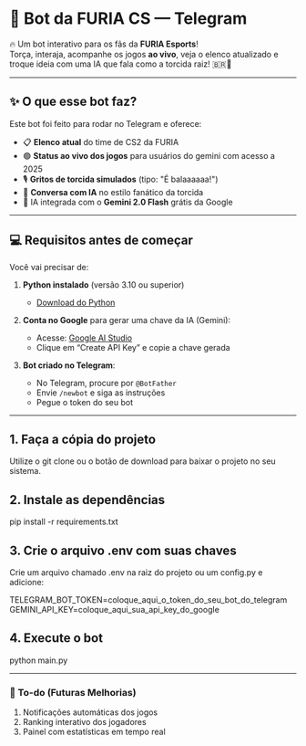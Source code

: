 # 🐾 Bot da FURIA CS — Telegram 

🔥 Um bot interativo para os fãs da **FURIA Esports**!  
Torça, interaja, acompanhe os jogos **ao vivo**, veja o elenco atualizado e troque ideia com uma IA que fala como a torcida raiz! 🇧🇷🐾

---

## ✨ O que esse bot faz?

Este bot foi feito para rodar no Telegram e oferece:

- 📋 **Elenco atual** do time de CS2 da FURIA
- 🟢 **Status ao vivo dos jogos** para usuários do gemini com acesso a 2025
- 🎙️ **Gritos de torcida simulados** (tipo: "É balaaaaaa!")
- 🤖 **Conversa com IA** no estilo fanático da torcida
- 🧠 IA integrada com o **Gemini 2.0 Flash** grátis da Google

---

## 💻 Requisitos antes de começar

Você vai precisar de:

1. **Python instalado** (versão 3.10 ou superior)
   - [Download do Python](https://www.python.org/downloads/)

2. **Conta no Google** para gerar uma chave da IA (Gemini):
   - Acesse: [Google AI Studio](https://makersuite.google.com/app/apikey)
   - Clique em “Create API Key” e copie a chave gerada

3. **Bot criado no Telegram**:
   - No Telegram, procure por `@BotFather`
   - Envie `/newbot` e siga as instruções
   - Pegue o token do seu bot

---

## 1. Faça a cópia do projeto

Utilize o git clone ou o botão de download para baixar o projeto no seu sistema.

## 2. Instale as dependências

pip install -r requirements.txt

## 3. Crie o arquivo .env com suas chaves

Crie um arquivo chamado .env na raiz do projeto ou um config.py e adicione:

TELEGRAM_BOT_TOKEN=coloque_aqui_o_token_do_seu_bot_do_telegram
GEMINI_API_KEY=coloque_aqui_sua_api_key_do_google

## 4. Execute o bot

python main.py

---

### 📌 To-do (Futuras Melhorias)

1. Notificações automáticas dos jogos
2. Ranking interativo dos jogadores
3. Painel com estatísticas em tempo real
